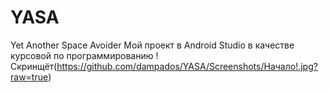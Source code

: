 # YASA
Yet Another Space Avoider
Мой проект в Android Studio в качестве курсовой по программированию
!Скринщёт(https://github.com/dampados/YASA/Screenshots/Начало!.jpg?raw=true)
